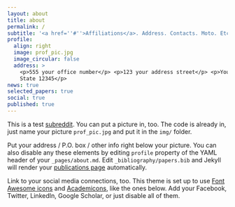 ```yaml
---
layout: about
title: about
permalink: /
subtitle: '<a href=''#''>Affiliations</a>. Address. Contacts. Moto. Etc.'
profile:
  align: right
  image: prof_pic.jpg
  image_circular: false
  address: >
    <p>555 your office number</p> <p>123 your address street</p> <p>Your City,
    State 12345</p>
news: true
selected_papers: true
social: true
published: true
---
```


This is a test [subreddit](http://reddit.com). You can put a picture in, too. The code is already in, just name your picture `prof_pic.jpg` and put it in the `img/` folder.

Put your address / P.O. box / other info right below your picture. You can also disable any these elements by editing `profile` property of the YAML header of your `_pages/about.md`. Edit `_bibliography/papers.bib` and Jekyll will render your [publications page](/al-folio/publications/) automatically.

Link to your social media connections, too. This theme is set up to use [Font Awesome icons](http://fortawesome.github.io/Font-Awesome/) and [Academicons](https://jpswalsh.github.io/academicons/), like the ones below. Add your Facebook, Twitter, LinkedIn, Google Scholar, or just disable all of them.
